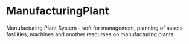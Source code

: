 # ManufacturingPlant
Manufacturing Plant System - soft for management, planning of assets fasilities, machines and another resourses on manufacturing plants
